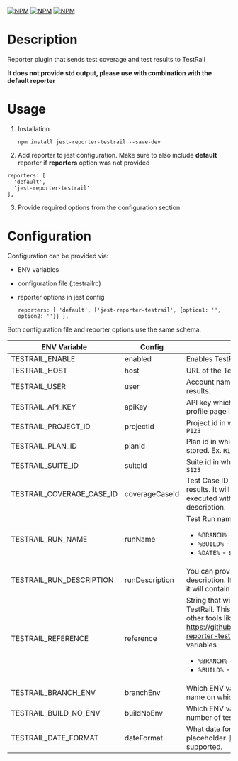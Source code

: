[![NPM](https://img.shields.io/npm/v/jest-reporter-testrail)](https://www.npmjs.com/package/jest-reporter-testrail) [![NPM](https://img.shields.io/npm/l/jest-reporter-testrail)](https://github.com/DamianOsipiuk/jest-reporter-testrail/blob/master/LICENSE) [![NPM](https://img.shields.io/node/v/jest-reporter-testrail)](https://github.com/DamianOsipiuk/jest-reporter-testrail/blob/master/package.json)

# Description

Reporter plugin that sends test coverage and test results to TestRail

**It does not provide std output, please use with combination with the default reporter**

# Usage

1. Installation

   `npm install jest-reporter-testrail --save-dev`

2. Add reporter to jest configuration. Make sure to also include **default** reporter if **reporters** option was not provided

```
reporters: [
  'default',
  'jest-reporter-testrail'
],
```

3. Provide required options from the configuration section

# Configuration

Configuration can be provided via:

- ENV variables
- configuration file (.testrailrc)
- reporter options in jest config

  `reporters: [ 'default', ['jest-reporter-testrail', {option1: '', option2: ''}] ],`

Both configuration file and reporter options use the same schema.

| ENV Variable              | Config         | Description                                                                                                                                                                                                                                                                                                            |           Default           | Required |
| ------------------------- | -------------- | ---------------------------------------------------------------------------------------------------------------------------------------------------------------------------------------------------------------------------------------------------------------------------------------------------------------------- | :-------------------------: | :------: |
| TESTRAIL_ENABLE           | enabled        | Enables TestRail integration.                                                                                                                                                                                                                                                                                          |           `false`           |          |
| TESTRAIL_HOST             | host           | URL of the TestRail instance.                                                                                                                                                                                                                                                                                          |                             |  `true`  |
| TESTRAIL_USER             | user           | Account name which will be used to push results.                                                                                                                                                                                                                                                                       |                             |  `true`  |
| TESTRAIL_API_KEY          | apiKey         | API key which can be generated on the profile page in TestRail.                                                                                                                                                                                                                                                        |                             |  `true`  |
| TESTRAIL_PROJECT_ID       | projectId      | Project id in which test cases are stored. Ex. `P123`                                                                                                                                                                                                                                                                  |                             |  `true`  |
| TESTRAIL_PLAN_ID          | planId         | Plan id in which test run results will be stored. Ex. `R123`                                                                                                                                                                                                                                                           |                             |          |
| TESTRAIL_SUITE_ID         | suiteId        | Suite id in which test cases are stored. Ex. `S123`                                                                                                                                                                                                                                                                    |                             |  `true`  |
| TESTRAIL_COVERAGE_CASE_ID | coverageCaseId | Test Case ID which will be used to post test results. It will appear in Test Run as executed with coverage and results as description.                                                                                                                                                                                 |                             |  `true`  |
| TESTRAIL_RUN_NAME         | runName        | Test Run name. Configurable with variables <ul><li>`%BRANCH%` - see config option `branchEnv`</li><li>`%BUILD%` - see config option `buildNoEnv`</li><li>`%DATE%` - see config option `dateFormat`</li></ul>                                                                                                           | `%BRANCH%#%BUILD% - %DATE%` |          |
| TESTRAIL_RUN_DESCRIPTION  | runDescription | You can provide you own Test Run description. If this option is not configured, it will contain test results and test coverage.                                                                                                                                                                                        |                             |          |
| TESTRAIL_REFERENCE        | reference      | String that will be added to the `refs` field in TestRail. This can enable integration with other tools like https://github.com/DamianOsipiuk/testcafe-reporter-testrail/. Configurable with variables <ul><li>`%BRANCH%` - see config option `branchEnv`</li><li>`%BUILD%` - see config option `buildNoEnv`</li></ul> |                             |          |
| TESTRAIL_BRANCH_ENV       | branchEnv      | Which ENV variable is used to store branch name on which tests are run.                                                                                                                                                                                                                                                |          `BRANCH`           |          |
| TESTRAIL_BUILD_NO_ENV     | buildNoEnv     | Which ENV variable is used to store build number of tests run.                                                                                                                                                                                                                                                         |       `BUILD_NUMBER`        |          |
| TESTRAIL_DATE_FORMAT      | dateFormat     | What date format should be used for `%DATE%` placeholder. https://momentjs.com/ formats supported.                                                                                                                                                                                                                     |    `YYYY-MM-DD HH:mm:ss`    |          |
